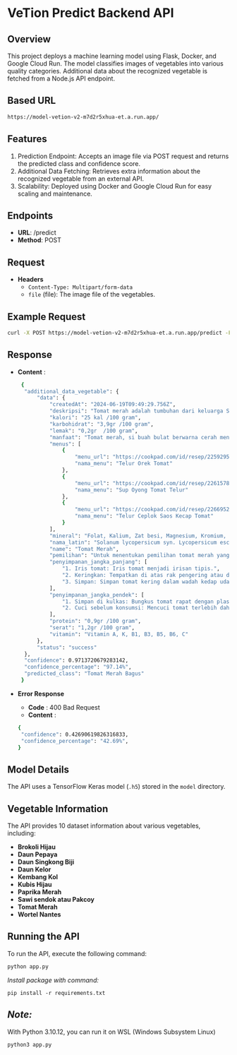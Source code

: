 # VeTion Predict Backend API

## Overview
This project deploys a machine learning model using Flask, Docker, and Google Cloud Run. The model classifies images of vegetables into various quality categories. Additional data about the recognized vegetable is fetched from a Node.js API endpoint.

## Based URL
```bash
https://model-vetion-v2-m7d2r5xhua-et.a.run.app/
```

## Features
1. Prediction Endpoint: Accepts an image file via POST request and returns the predicted class and confidence score.
2. Additional Data Fetching: Retrieves extra information about the recognized vegetable from an external API.
3. Scalability: Deployed using Docker and Google Cloud Run for easy scaling and maintenance.

## Endpoints
- **URL**: /predict
- **Method**: POST

## Request
- **Headers**
  - `Content-Type: Multipart/form-data`
  - `file` (file): The image file of the vegetables.

## Example Request 
```bash
curl -X POST https://model-vetion-v2-m7d2r5xhua-et.a.run.app/predict -F "image.jpeg"
```

## Response
- **Content** :
  ```bash
   {
    "additional_data_vegetable": {
        "data": {
            "createdAt": "2024-06-19T09:49:29.756Z",
            "deskripsi": "Tomat merah adalah tumbuhan dari keluarga Solanaceae, tumbuhan asli Amerika Tengah dan Selatan, dari Meksiko sampai Peru. Bentuk tomat merah umumnya berbentuk bulat atau lonjong. Warna merah ini berasal dari pigmen likopen yang terkandung di dalamnya. Daging tomat merah berwarna merah cerah atau merah tua. Rasanya manis dan sedikit asam dan bisa langsung dimakan. Daging tomat mengandung banyak air dan biji.",
            "kalori": "25 kal /100 gram",
            "karbohidrat": "3,9gr /100 gram",
            "lemak": "0,2gr  /100 gram",
            "manfaat": "Tomat merah, si buah bulat berwarna cerah menyimpan segudang manfaat kesehatan. Mengandung Likopen yang mana antioksidan. Dapat membantu kesehatan jantung karena mengandung Likopen yang dapat membantu menurunkan kolesterol LDL (jahat), memberikan efek perlindungan pada lapisan dalam pembuluh darah dan dapat menurunkan risiko pembekuan darah. Dapat membantu pencegahan kanker termasuk kanker payudara, dapat menjaga kesehatan kulit",
            "menus": [
                {
                    "menu_url": "https://cookpad.com/id/resep/22592954-telur-orek-tomat",
                    "nama_menu": "Telur Orek Tomat"
                },
                {
                    "menu_url": "https://cookpad.com/id/resep/22615789-sop-oyong-tomat-telur-menu-simpel-satset",
                    "nama_menu": "Sup Oyong Tomat Telur"
                },
                {
                    "menu_url": "https://cookpad.com/id/resep/22669522-telor-ceplok-saos-kecap-tomat",
                    "nama_menu": "Telur Ceplok Saos Kecap Tomat"
                }
            ],
            "mineral": "Folat, Kalium, Zat besi, Magnesium, Kromium, Kolin, Seng, dan Fosfor",
            "nama_latin": "Solanum lycopersicum syn. Lycopersicum esculentum",
            "name": "Tomat Merah",
            "pemilihan": "Untuk menentukan pemilihan tomat merah yang bagus, pilih tomat dengan warna merah merata dan cerah, hindari tomat yang kusam atau memiliki bintik hitam karena warna merah yang cerah menandakan tomat matang sempurna. Pilih tomat dengan kulit halus, mulus, dan tidak berkerut, serta hindari tomat yang memar, berlubang, atau retak. Jika masih ada batangnya, pilih batang yang masih hijau dan menempel kuat pada tomat; batang yang kering atau terlepas menandakan tomat sudah tua. Pilih tomat dengan bentuk yang bulat atau lonjong simetris, hindari tomat yang bentuknya tidak teratur atau cacat.",
            "penyimpanan_jangka_panjang": [
                "1. Iris tomat: Iris tomat menjadi irisan tipis.",
                "2. Keringkan: Tempatkan di atas rak pengering atau dehidrator dan keringkan hingga benar-benar kering.",
                "3. Simpan: Simpan tomat kering dalam wadah kedap udara di tempat yang sejuk dan gelap."
            ],
            "penyimpanan_jangka_pendek": [
                "1. Simpan di kulkas: Bungkus tomat rapat dengan plastik atau wadah kedap udara, letakkan di rak paling bawah kulkas dan hindari area dekat pintu kulkas karena fluktuasi suhu dapat mempercepat layu.",
                "2. Cuci sebelum konsumsi: Mencuci tomat terlebih dahulu dapat mempercepat pembusukan."
            ],
            "protein": "0,9gr /100 gram",
            "serat": "1,2gr /100 gram",
            "vitamin": "Vitamin A, K, B1, B3, B5, B6, C"
        },
        "status": "success"
    },
    "confidence": 0.9713720679283142,
    "confidence_percentage": "97.14%",
    "predicted_class": "Tomat Merah Bagus"
   }
   ```

- **Error Response**
  - **Code** : 400 Bad Request
  - **Content** :
  ```bash
  {
   "confidence": 0.42690619826316833,
   "confidence_percentage": "42.69%",
  }
  ```

## Model Details
The API uses a TensorFlow Keras model (`.h5`) stored in the `model` directory.

## Vegetable Information
The API provides 10 dataset information about various vegetables, including:
- **Brokoli Hijau**
- **Daun Pepaya**
- **Daun Singkong Biji**
- **Daun Kelor**
- **Kembang Kol**
- **Kubis Hijau**
- **Paprika Merah**
- **Sawi sendok atau Pakcoy**
- **Tomat Merah**
- **Wortel Nantes**


## Running the API
To run the API, execute the following command:
```bash
python app.py
```

*Install package with command:*
```
pip install -r requirements.txt
```

## *Note:* 
With Python 3.10.12, you can run it on WSL (Windows Subsystem Linux)
```bash
python3 app.py
```
